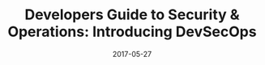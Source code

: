 ---
title: "Developers Guide to Security & Operations: Introducing DevSecOps"
date: 2017-05-27
type: video
event: Software Security Bangalore Meetup 2017
link: https://www.youtube.com/watch?v=JpY68AaPCoQ
image: ./videos-bg.png
---